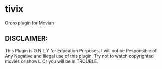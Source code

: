 # tivix
Ororo plugin for Movian

## DISCLAIMER:
This Plugin is O.N.L.Y for Education Purposes. I will not be Responsible of Any Negative and Illegal use of this plugin. Try not to watch copyrighted movies or shows. Or you will be in TROUBLE.
